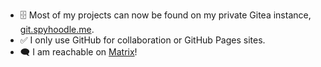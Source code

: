 - 🗄️ Most of my projects can now be found on my private Gitea instance, [git.spyhoodle.me](https://git.spyhoodle.me/maddie).
- ✅ I only use GitHub for collaboration or GitHub Pages sites.
- 🗨️ I am reachable on [Matrix](https://matrix.to/#/@maddie:spyhoodle.me)!
